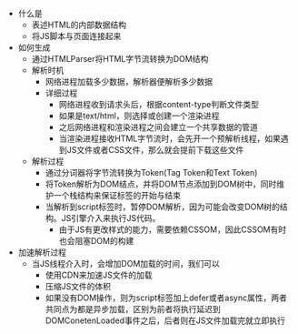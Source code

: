 - 什么是
	- 表述HTML的内部数据结构
	- 将JS脚本与页面连接起来
- 如何生成
	- 通过HTMLParser将HTML字节流转换为DOM结构
	- 解析时机
		- 网络进程加载多少数据，解析器便解析多少数据
		- 详细过程
			- 网络进程收到请求头后，根据content-type判断文件类型
			- 如果是text/html，则选择或创建一个渲染进程
			- 之后网络进程和渲染进程之间会建立一个共享数据的管道
			- 当渲染进程接收HTML字节流时，会先开一个预解析线程，如果遇到JS文件或者CSS文件，那么就会提前下载这些文件
	- 解析过程
		- 通过分词器将字节流转换为Token(Tag Token和Text Token)
		- 将Token解析为DOM结点，并将DOM节点添加到DOM树中，同时维护一个栈结构来保证标签的开始与结束
		- 当解析到script标签时，暂停DOM解析，因为可能会改变DOM树的结构。JS引擎介入来执行JS代码。
			- 由于JS有更改样式的能力，需要依赖CSSOM，因此CSSOM有时也会阻塞DOM的构建
- 加速解析过程
	- 当JS线程介入时，会增加DOM加载的时间，我们可以
		- 使用CDN来加速JS文件的加载
		- 压缩JS文件的体积
		- 如果没有DOM操作，则为script标签加上defer或者async属性，两者共同点为都是异步加载，区别为前者将执行延迟到DOMConetenLoaded事件之后，后者则在JS文件加载完就立即执行